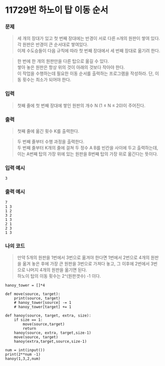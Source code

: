 # 11729번 하노이 탑 이동 순서
### 문제 
> 세 개의 장대가 있고 첫 번째 장대에는 반경이 서로 다른 n개의 원판이 쌓여 있다. 각 원판은 반경이 큰 순서대로 쌓여있다.   
이제 수도승들이 다음 규칙에 따라 첫 번째 장대에서 세 번째 장대로 옮기려 한다.  
  
> 한 번에 한 개의 원판만을 다른 탑으로 옮길 수 있다.  
쌓아 놓은 원판은 항상 위의 것이 아래의 것보다 작아야 한다.  
이 작업을 수행하는데 필요한 이동 순서를 출력하는 프로그램을 작성하라. 단, 이동 횟수는 최소가 되어야 한다.

### 입력
> 첫째 줄에 첫 번째 장대에 쌓인 원판의 개수 N (1 ≤ N ≤ 20)이 주어진다.

### 출력
> 첫째 줄에 옮긴 횟수 K를 출력한다.

> 두 번째 줄부터 수행 과정을 출력한다.   
두 번째 줄부터 K개의 줄에 걸쳐 두 정수 A B를 빈칸을 사이에 두고 출력하는데, 이는 A번째 탑의 가장 위에 있는 원판을 B번째 탑의 가장 위로 옮긴다는 뜻이다.

### 입력 예시
```
3
```

### 출력 예시
```
7
1 3
1 2
3 2
1 3
2 1
2 3
1 3
```

### 나의 코드
> 만약 5개의 원판을 1번에서 3번으로 옮겨야 한다면 1번에서 2번으로 4개의 원판을 옮겨 놓은 후에 가장 큰 원판을 3번으로 가져다 놓고, 그 이후에 2번에서 3번으로 나머지 4개의 원판을 옮기면 된다.  
하노이 탑의 이동 횟수는 2^(원판갯수) -1 이다.

```
hanoy_tower = []*4

def move(source, target):
    print(source, target)
    # hanoy_tower[source] -= 1
    # hanoy_tower[target] += 1  

def hanoy(source, target, extra, size):
    if size == 1:
        move(source,target)
        return
    hanoy(source, extra, target,size-1)
    move(source, target)
    hanoy(extra,target,source,size-1)

num = int(input())
print(2**num -1)
hanoy(1,3,2,num)
```

